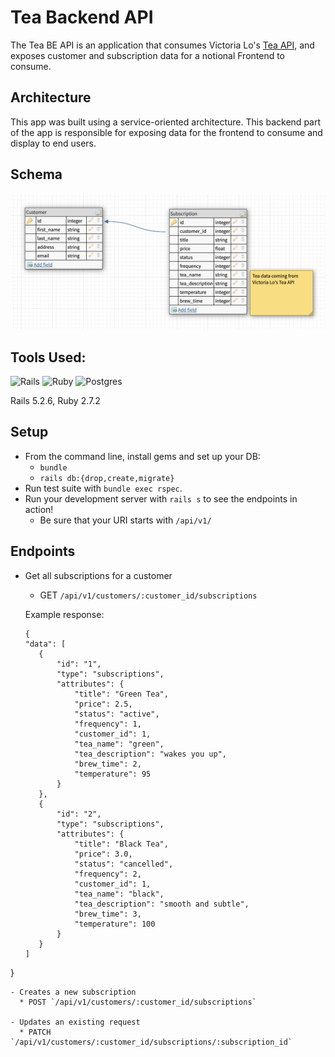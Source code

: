 # Tea Backend API
The Tea BE API is an application that consumes Victoria Lo's [Tea API](https://github.com/victoria-lo/TAPI), and exposes customer and subscription data for a notional Frontend to consume.

## Architecture

This app was built using a service-oriented architecture. This backend part of the app is responsible for exposing data for the frontend to consume and display to end users.

## Schema

![Tea BE Schema](app/channels/schema.png)

## Tools Used:

![Rails](https://img.shields.io/badge/rails-%23CC0000.svg?style=for-the-badge&logo=ruby-on-rails&logoColor=white)
![Ruby](https://img.shields.io/badge/ruby-%23CC342D.svg?style=for-the-badge&logo=ruby&logoColor=white)
![Postgres](https://img.shields.io/badge/postgres-%23316192.svg?style=for-the-badge&logo=postgresql&logoColor=white)

Rails 5.2.6, Ruby 2.7.2

## Setup

* From the command line, install gems and set up your DB:
  * `bundle`
  * `rails db:{drop,create,migrate}`
* Run test suite with `bundle exec rspec`.
* Run your development server with `rails s` to see the endpoints in action!
  * Be sure that your URI starts with `/api/v1/`

## Endpoints
- Get all subscriptions for a customer
   *  GET `/api/v1/customers/:customer_id/subscriptions`

   Example response:
     ```
     {
    "data": [
        {
            "id": "1",
            "type": "subscriptions",
            "attributes": {
                "title": "Green Tea",
                "price": 2.5,
                "status": "active",
                "frequency": 1,
                "customer_id": 1,
                "tea_name": "green",
                "tea_description": "wakes you up",
                "brew_time": 2,
                "temperature": 95
            }
        },
        {
            "id": "2",
            "type": "subscriptions",
            "attributes": {
                "title": "Black Tea",
                "price": 3.0,
                "status": "cancelled",
                "frequency": 2,
                "customer_id": 1,
                "tea_name": "black",
                "tea_description": "smooth and subtle",
                "brew_time": 3,
                "temperature": 100
            }
        }
    ]
}
  ```
  - Creates a new subscription
    * POST `/api/v1/customers/:customer_id/subscriptions`

  - Updates an existing request
    * PATCH `/api/v1/customers/:customer_id/subscriptions/:subscription_id`

